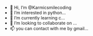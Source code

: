 - 👋 Hi, I’m @Karmicsmilecoding
- 👀 I’m interested in python...
- 🌱 I’m currently learning c...
- 💞️ I’m looking to collaborate on ...
- 📫 you can contact with me by gmail...

<!---
Karmicsmilecoding/Karmicsmilecoding is a ✨ special ✨ repository because its `README.md` (this file) appears on your GitHub profile.
You can click the Preview link to take a look at your changes.
--->
